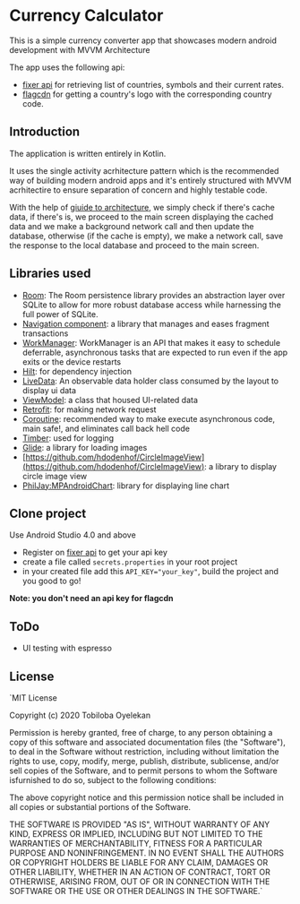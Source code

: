 # Currency Calculator

This is a simple currency converter app that showcases modern android development with MVVM Architecture

The app uses the following api:

* [fixer api](http://fixer.io) for retrieving list of countries, symbols and their current rates.
* [flagcdn](https://flagcdn.com) for getting a country's logo with the corresponding country code.

## Introduction
The application is written entirely in Kotlin.

It uses the single activity acrhitecture pattern which is the recommended way of building modern android apps and it's entirely structured with
MVVM acrhitectire to ensure separation of concern and highly testable code.

With the help of [giuide to architecture](https://developer.android.com/jetpack/guide), we simply check if there's cache data, if there's is, we proceed to the main screen displaying the cached data
and we make a background network call and then update the database, otherwise (if the cache is empty), we make a network call, save the response to the local database and proceed to the main screen.

## Libraries used
* [Room](https://developer.android.com/topic/libraries/architecture/room): The Room persistence library provides an abstraction 
layer over SQLite to allow for more robust database access while harnessing the full power of SQLite.
* [Navigation component](https://developer.android.com/guide/navigation/navigation-getting-started): a library that manages and eases fragment transactions
* [WorkManager](https://developer.android.com/topic/libraries/architecture/workmanager): WorkManager is an API that makes it easy to schedule deferrable, 
asynchronous tasks that are expected to run even if the app exits or the device restarts
* [Hilt](https://developer.android.com/training/dependency-injection/hilt-android): for dependency injection
* [LiveData](https://developer.android.com/topic/libraries/architecture/livedata): An observable data holder class consumed by the layout to display ui data
* [ViewModel](https://developer.android.com/topic/libraries/architecture/viewmodel): a class that housed UI-related data
* [Retrofit](https://square.github.io/retrofit/): for making network request
* [Coroutine](https://developer.android.com/kotlin/coroutines): recommended way to make execute asynchronous code, main safe!, and eliminates call back hell code
* [Timber](): used for logging
* [Glide](https://github.com/bumptech/glide): a library for loading images
* [https://github.com/hdodenhof/CircleImageView](https://github.com/hdodenhof/CircleImageView): a library to display circle image view
* [PhilJay:MPAndroidChart](https://github.com/PhilJay/MPAndroidChart): library for displaying line chart

## Clone project
Use Android Studio 4.0 and above

* Register on [fixer api](http://fixer.io) to get your api key
* create a file called `secrets.properties` in your root project
* in your created file add this `API_KEY="your_key"`, build the project and you good to go!

**Note: you don't need an api key for flagcdn**

## ToDo
* UI testing with espresso

## License
`MIT License

Copyright (c) 2020 Tobiloba Oyelekan

Permission is hereby granted, free of charge, to any person obtaining a copy of this software and associated documentation files (the "Software"), to deal
in the Software without restriction, including without limitation the rights to use, copy, modify, merge, publish, distribute, sublicense, and/or sell
copies of the Software, and to permit persons to whom the Software isfurnished to do so, subject to the following conditions:

The above copyright notice and this permission notice shall be included in all
copies or substantial portions of the Software.

THE SOFTWARE IS PROVIDED "AS IS", WITHOUT WARRANTY OF ANY KIND, EXPRESS OR
IMPLIED, INCLUDING BUT NOT LIMITED TO THE WARRANTIES OF MERCHANTABILITY,
FITNESS FOR A PARTICULAR PURPOSE AND NONINFRINGEMENT. IN NO EVENT SHALL THE
AUTHORS OR COPYRIGHT HOLDERS BE LIABLE FOR ANY CLAIM, DAMAGES OR OTHER
LIABILITY, WHETHER IN AN ACTION OF CONTRACT, TORT OR OTHERWISE, ARISING FROM,
OUT OF OR IN CONNECTION WITH THE SOFTWARE OR THE USE OR OTHER DEALINGS IN THE
SOFTWARE.`
